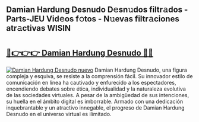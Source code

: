 ## Damian Hardung Desnudo D𝚎sn𝚞dos filtr𝚊dos - Parts-JEU Vid𝚎os f𝚘tos - N𝚞evas filtr𝚊ciones atr𝚊ctivas WISlN

# <h2><a href="http://mb8tyb.tromn.icu/?c=Damian+Hardung+Desnudo">🔗👉👉👉 Damian Hardung Desnudo 🔗🔗</a></h2>

[![Damian Hardung Desnudo nuevo](https://i.imgur.com/pEAQMta.gif)](http://mb8tyb.tromn.icu/?c=Damian+Hardung+Desnudo)
Damian Hardung Desnudo, una figura compleja y esquiva, se resiste a la comprensión fácil. Su innovador estilo de comunicación en línea ha cautivado y enfurecido a los espectadores, encendiendo debates sobre ética, individualidad y la naturaleza evolutiva de las sociedades virtuales. A pesar de la ambigüedad de sus intenciones, su huella en el ámbito digital es imborrable. Armado con una dedicación inquebrantable y un atractivo innegable, el progreso de Damian Hardung Desnudo en el universo virtual es ilimitado.

